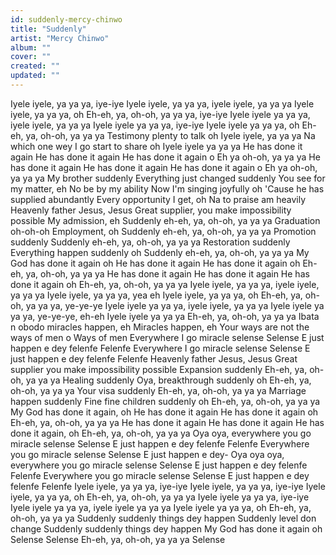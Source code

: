 ```yaml
---
id: suddenly-mercy-chinwo
title: "Suddenly"
artist: "Mercy Chinwo"
album: ""
cover: ""
created: ""
updated: ""
---
```


Iyele iyele, ya ya ya, iye-iye
Iyele iyele, ya ya ya, iyele iyele, ya ya ya
Iyele iyele, ya ya ya, oh
Eh-eh, ya, oh-oh, ya ya ya, iye-iye
Iyele iyele ya ya ya, iyele iyele, ya ya ya
Iyele iyele ya ya ya, iye-iye
Iyele iyele ya ya ya, oh
Eh-eh, ya, oh-oh, ya ya ya
Testimony plenty to talk oh
Iyеle iyele, ya ya ya
Na which onе wey I go start to share oh
Iyele iyele ya ya ya
He has done it again
He has done it again
He has done it again o
Eh ya oh-oh, ya ya ya
He has done it again
He has done it again
He has done it again o
Eh ya oh-oh, ya ya ya
My brother suddenly
Everything just changed suddenly
You see for my matter, eh
No be by my ability
Now I'm singing joyfully oh
'Cause he has supplied abundantly
Every opportunity I get, oh
Na to praise am heavily
Heavenly father Jesus, Jesus
Great supplier, you make impossibility possible
My admission, eh
Suddenly eh-eh, ya, oh-oh, ya ya ya
Graduation oh-oh-oh
Employment, oh
Suddenly eh-eh, ya, oh-oh, ya ya ya
Promotion suddenly
Suddenly eh-eh, ya, oh-oh, ya ya ya
Restoration suddenly
Everything happen suddenly oh
Suddenly eh-eh, ya, oh-oh, ya ya ya
My God has done it again oh
He has done it again
He has done it again oh
Eh-eh, ya, oh-oh, ya ya ya
He has done it again
He has done it again
He has done it again oh
Eh-eh, ya, oh-oh, ya ya ya
Iyele iyele, ya ya ya, iyele iyele, ya ya ya
Iyele iyele, ya ya ya, yea eh
Iyele iyele, ya ya ya, oh
Eh-eh, ya, oh-oh, ya ya ya, ye-ye-ye
Iyele iyele ya ya ya, iyele iyele, ya ya ya
Iyele iyele ya ya ya, ye-ye-ye, eh-eh
Iyele iyele ya ya ya
Eh-eh, ya, oh-oh, ya ya ya
Ibata n obodo miracles happen, eh
Miracles happen, eh
Your ways are not the ways of men o
Ways of men
Everywhere I go miracle selense
Selense
E just happen e dey felenfe
Felenfe
Everywhere I go miracle selense
Selense
E just happen e dey felenfe
Felenfe
Heavenly father Jesus, Jesus
Great supplier you make impossibility possible
Expansion suddenly
Eh-eh, ya, oh-oh, ya ya ya
Healing suddenly
Oya, breakthrough suddenly oh
Eh-eh, ya, oh-oh, ya ya ya
Your visa suddenly
Eh-eh, ya, oh-oh, ya ya ya
Marriage happen suddenly
Fine fine children suddenly oh
Eh-eh, ya, oh-oh, ya ya ya
My God has done it again, oh
He has done it again
He has done it again oh
Eh-eh, ya, oh-oh, ya ya ya
He has done it again
He has done it again
He has done it again, oh
Eh-eh, ya, oh-oh, ya ya ya
Oya oya, everywhere you go miracle selense
Selense
E just happen e dey felenfe
Felenfe
Everywhere you go miracle selense
Selense
E just happen e dey-
Oya oya oya, everywhere you go miracle selense
Selense
E just happen e dey felenfe
Felenfe
Everywhere you go miracle selense
Selense
E just happen e dey felenfe
Felenfe
Iyele iyele, ya ya ya, iye-iye
Iyele iyele, ya ya ya, iye-iye
Iyele iyele, ya ya ya, oh
Eh-eh, ya, oh-oh, ya ya ya
Iyele iyele ya ya ya, iye-iye
Iyele iyele ya ya ya, iyele iyele ya ya ya
Iyele iyele ya ya ya, oh
Eh-eh, ya, oh-oh, ya ya ya
Suddenly suddenly things dey happen
Suddenly level don change
Suddenly suddenly things dey happen
My God has done it again oh
Selense
Selense
Eh-eh, ya, oh-oh, ya ya ya
Selense